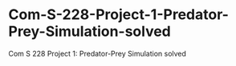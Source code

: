 # Com-S-228-Project-1-Predator-Prey-Simulation-solved
Com S 228 Project 1: Predator-Prey Simulation solved
